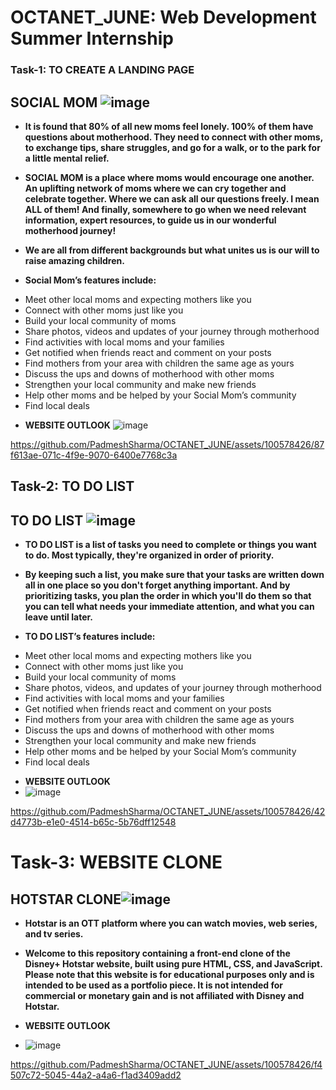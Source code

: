 # OCTANET_JUNE: Web Development Summer Internship

### Task-1: TO CREATE A LANDING PAGE


## SOCIAL MOM ![image](https://github.com/PadmeshSharma/OCTANET_JUNE/assets/100578426/65eff179-95e0-4d7c-897a-440ae12472b4)

* **It is found that 80% of all new moms feel lonely. 100% of them have questions about motherhood. They need to connect with other moms, to exchange tips, share struggles, and go for a walk, or to the park for a little mental relief.**

* **SOCIAL MOM is a place where moms would encourage one another. An uplifting network of moms where we can cry together and celebrate together. Where we can ask all our questions freely. I mean ALL of them! And finally, somewhere to go when we need relevant information, expert resources, to guide us in our wonderful motherhood journey!**

* **We are all from different backgrounds but what unites us is our will to raise amazing children.** 


* **Social Mom’s features include:**

-  Meet other local moms and expecting mothers like you
-  Connect with other moms just like you
-  Build your local community of moms
-  Share photos, videos and updates of your journey through motherhood
-  Find activities with local moms and your families
-  Get notified when friends react and comment on your posts
-  Find mothers from your area with children the same age as yours
-  Discuss the ups and downs of motherhood with other moms
-  Strengthen your local community and make new friends
-  Help other moms and be helped by your Social Mom’s community
-  Find local deals
* **WEBSITE OUTLOOK**
![image](https://github.com/PadmeshSharma/OCTANET_JUNE/assets/100578426/de96d2e2-3c6c-4381-8cf5-15b66d6ce0c0)


https://github.com/PadmeshSharma/OCTANET_JUNE/assets/100578426/87f613ae-071c-4f9e-9070-6400e7768c3a


## Task-2: TO DO LIST

## TO DO LIST ![image](https://github.com/PadmeshSharma/OCTANET_JUNE/assets/100578426/59ef1767-9533-4898-84da-af8531e912b4)


* **TO DO LIST is a list of tasks you need to complete or things you want to do. Most typically, they're organized in order of priority.**

* **By keeping such a list, you make sure that your tasks are written down all in one place so you don't forget anything important. And by prioritizing tasks, you plan the order in which you'll do them so that you can tell what needs your immediate attention, and what you can leave until later.**

* **TO DO LIST’s features include:**

-  Meet other local moms and expecting mothers like you
-  Connect with other moms just like you
-  Build your local community of moms
-  Share photos, videos, and updates of your journey through motherhood
-  Find activities with local moms and your families
-  Get notified when friends react and comment on your posts
-  Find mothers from your area with children the same age as yours
-  Discuss the ups and downs of motherhood with other moms
-  Strengthen your local community and make new friends
-  Help other moms and be helped by your Social Mom’s community
-  Find local deals
* **WEBSITE OUTLOOK**
* ![image](https://github.com/PadmeshSharma/OCTANET_JUNE/assets/100578426/64fc2926-21c2-4e70-b3da-6a838e9c6f70)



https://github.com/PadmeshSharma/OCTANET_JUNE/assets/100578426/42d4773b-e1e0-4514-b65c-5b76dff12548


# Task-3: WEBSITE CLONE

## HOTSTAR CLONE![image](https://github.com/PadmeshSharma/OCTANET_JUNE/assets/100578426/59ef1767-9533-4898-84da-af8531e912b4)


* **Hotstar is an OTT platform where you can watch movies, web series, and tv series.**

* **Welcome to this repository containing a front-end clone of the Disney+ Hotstar website, built using pure HTML, CSS, and JavaScript.
Please note that this website is for educational purposes only and is intended to be used as a portfolio piece. It is not intended for commercial or monetary gain and is not affiliated with Disney and Hotstar.**

* **WEBSITE OUTLOOK**
* ![image](https://github.com/PadmeshSharma/OCTANET_JUNE/assets/100578426/740d9a1c-53a3-476e-832d-dccd1d41e2d6)



https://github.com/PadmeshSharma/OCTANET_JUNE/assets/100578426/f4507c72-5045-44a2-a4a6-f1ad3409add2





